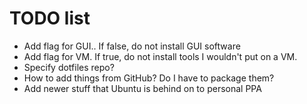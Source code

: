 # TODO list
- Add flag for GUI.. If false, do not install GUI software
- Add flag for VM. If true, do not install tools I wouldn't put on a VM.
- Specify dotfiles repo?
- How to add things from GitHub? Do I have to package them?
- Add newer stuff that Ubuntu is behind on to personal PPA

